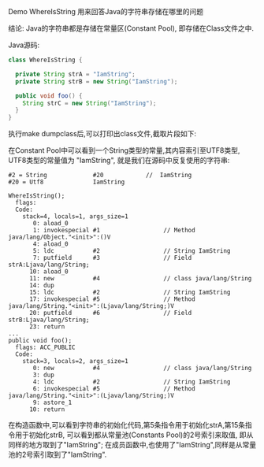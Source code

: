 Demo WhereIsString 用来回答Java的字符串存储在哪里的问题

结论: Java的字符串都是存储在常量区(Constant Pool), 即存储在Class文件之中.

Java源码:

```java
class WhereIsString {

  private String strA = "IamString";
  private String strB = new String("IamString");

  public void foo() {
    String strC = new String("IamString");
  }
}
```

执行make dumpclass后,可以打印出class文件,截取片段如下:

在Constant Pool中可以看到一个String类型的常量,其内容索引至UTF8类型, UTF8类型的常量值为
"IamString", 就是我们在源码中反复使用的字符串:

```class
#2 = String             #20            //  IamString
#20 = Utf8              IamString
```

```class
WhereIsString();
  flags:
  Code:
    stack=4, locals=1, args_size=1
       0: aload_0       
       1: invokespecial #1                  // Method java/lang/Object."<init>":()V
       4: aload_0       
       5: ldc           #2                  // String IamString
       7: putfield      #3                  // Field strA:Ljava/lang/String;
      10: aload_0       
      11: new           #4                  // class java/lang/String
      14: dup           
      15: ldc           #2                  // String IamString
      17: invokespecial #5                  // Method java/lang/String."<init>":(Ljava/lang/String;)V
      20: putfield      #6                  // Field strB:Ljava/lang/String;
      23: return        
...
public void foo();
  flags: ACC_PUBLIC
  Code:
    stack=3, locals=2, args_size=1
       0: new           #4                  // class java/lang/String
       3: dup           
       4: ldc           #2                  // String IamString
       6: invokespecial #5                  // Method java/lang/String."<init>":(Ljava/lang/String;)V
       9: astore_1      
      10: return  
```

在构造函数中,可以看到字符串的初始化代码,第5条指令用于初始化strA,第15条指令用于初始化strB,
可以看到都从常量池(Constants Pool)的2号索引来取值, 即从同样的地方取到了"IamString";
在成员函数中,也使用了"IamString",同样是从常量池的2号索引取到了"IamString".
